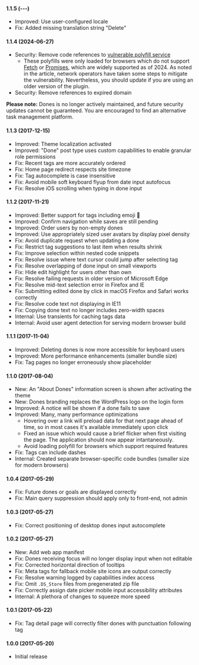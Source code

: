#### 1.1.5 (---)

- Improved: Use user-configured locale
- Fix: Added missing translation string "Delete"

#### 1.1.4 (2024-06-27)

- Security: Remove code references to [vulnerable polyfill service](https://sansec.io/research/polyfill-supply-chain-attack)
   - These polyfills were only loaded for browsers which do not support [Fetch](https://caniuse.com/fetch) or [Promises](https://caniuse.com/promises), which are widely supported as of 2024. As noted in the article, network operators have taken some steps to mitigate the vulnerability. Nevertheless, you should update if you are using an older version of the plugin.
- Security: Remove references to expired domain

**Please note:** Dones is no longer actively maintained, and future security updates cannot be guaranteed. You are encouraged to find an alternative task management platform.

#### 1.1.3 (2017-12-15)

- Improved: Theme localization activated
- Improved: "Done" post type uses custom capabilities to enable granular role permissions
- Fix: Recent tags are more accurately ordered
- Fix: Home page redirect respects site timezone
- Fix: Tag autocomplete is case insensitive
- Fix: Avoid mobile soft keyboard flyup from date input autofocus
- Fix: Resolve iOS scrolling when typing in done input

#### 1.1.2 (2017-11-21)

- Improved: Better support for tags including emoji 🎉
- Improved: Confirm navigation while saves are still pending
- Improved: Order users by non-empty dones
- Improved: Use appropriately sized user avatars by display pixel density
- Fix: Avoid duplicate request when updating a done
- Fix: Restrict tag suggestions to last item when results shrink
- Fix: Improve selection within nested code snippets
- Fix: Resolve issue where text cursor could jump after selecting tag
- Fix: Resolve overlapping of done input on small viewports
- Fix: Hide edit highlight for users other than own
- Fix: Resolve failing requests in older version of Microsoft Edge
- Fix: Resolve mid-text selection error in Firefox and IE
- Fix: Submitting edited done by click in macOS Firefox and Safari works correctly
- Fix: Resolve code text not displaying in IE11
- Fix: Copying done text no longer includes zero-width spaces
- Internal: Use transients for caching tags data
- Internal: Avoid user agent detection for serving modern browser build

#### 1.1.1 (2017-11-04)

- Improved: Deleting dones is now more accessible for keyboard users
- Improved: More performance enhancements (smaller bundle size)
- Fix: Tag pages no longer erroneously show placeholder

#### 1.1.0 (2017-08-04)

- New: An "About Dones" information screen is shown after activating the theme
- New: Dones branding replaces the WordPress logo on the login form
- Improved: A notice will be shown if a done fails to save
- Improved: Many, many performance optimizations
   - Hovering over a link will preload data for that next page ahead of time, so in most cases it's available immediately upon click
   - Fixed an issue which would cause a brief flicker when first visiting the page. The application should now appear intantaneously.
   - Avoid loading polyfill for browsers which support required features
- Fix: Tags can include dashes
- Internal: Created separate browser-specific code bundles (smaller size for modern browsers)

#### 1.0.4 (2017-05-29)

- Fix: Future dones or goals are displayed correctly
- Fix: Main query suppression should apply only to front-end, not admin

#### 1.0.3 (2017-05-27)

- Fix: Correct positioning of desktop dones input autocomplete

#### 1.0.2 (2017-05-27)

- New: Add web app manifest
- Fix: Dones receiving focus will no longer display input when not editable
- Fix: Corrected horizontal direction of tooltips
- Fix: Meta tags for fallback mobile site icons are output correctly
- Fix: Resolve warning logged by capabilities index access
- Fix: Omit `.DS_Store` files from pregenerated zip file
- Fix: Correctly assign date picker mobile input accessibility attributes
- Internal: A plethora of changes to squeeze more speed

#### 1.0.1 (2017-05-22)

- Fix: Tag detail page will correctly filter dones with punctuation following tag

#### 1.0.0 (2017-05-20)

- Initial release
